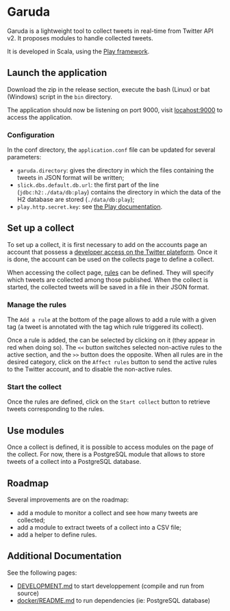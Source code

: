 # Garuda

Garuda is a lightweight tool to collect tweets in real-time from Twitter API v2. 
It proposes modules to handle collected tweets. 

It is developed in Scala, using the [Play framework](https://www.playframework.com/).

## Launch the application

Download the zip in the release section, execute the bash (Linux) or bat (Windows) script in the `bin` directory. 

The application should now be listening on port 9000, visit [locahost:9000]() to access the application.

### Configuration

In the conf directory, the `application.conf` file can be updated for several parameters:
- `garuda.directory`: gives the directory in which the files containing the tweets in JSON format will be written;
- `slick.dbs.default.db.url`: the first part of the line (`jdbc:h2:./data/db:play`) contains the directory in which the data of the H2 database are stored (`./data/db:play`);
- `play.http.secret.key`: see [the Play documentation](https://www.playframework.com/documentation/2.8.x/ApplicationSecret).

## Set up a collect

To set up a collect, it is first necessary to add on the accounts page an account that possess a [developer access on the Twitter plateform](https://developer.twitter.com/en). 
Once it is done, the account can be used on the collects page to define a collect. 

When accessing the collect page, [rules](https://developer.twitter.com/en/docs/twitter-api/tweets/filtered-stream/integrate/build-a-rule) can be defined. They will specify which tweets are collected among those published. 
When the collect is started, the collected tweets will be saved in a file in their JSON format. 

### Manage the rules

The `Add a rule` at the bottom of the page allows to add a rule with a given tag (a tweet is annotated with the tag which rule triggered its collect).

Once a rule is added, the can be selected by clicking on it (they appear in red when doing so). 
The `<<` button switches selected non-active rules to the active section, and the `>>` button does the opposite. 
When all rules are in the desired category, click on the `Affect rules` button to send the active rules to the Twitter account, and to disable the non-active rules. 

### Start the collect

Once the rules are defined, click on the `Start collect` button to retrieve tweets corresponding to the rules. 

## Use modules

Once a collect is defined, it is possible to access modules on the page of the collect. 
For now, there is a PostgreSQL module that allows to store tweets of a collect into a PostgreSQL database. 

## Roadmap

Several improvements are on the roadmap:
- add a module to monitor a collect and see how many tweets are collected;
- add a module to extract tweets of a collect into a CSV file;
- add a helper to define rules.

## Additional Documentation

See the following pages:
* [DEVELOPMENT.md]() to start developpement (compile and run from source)
* [docker/README.md]() to run dependencies (ie: PostgreSQL database)
